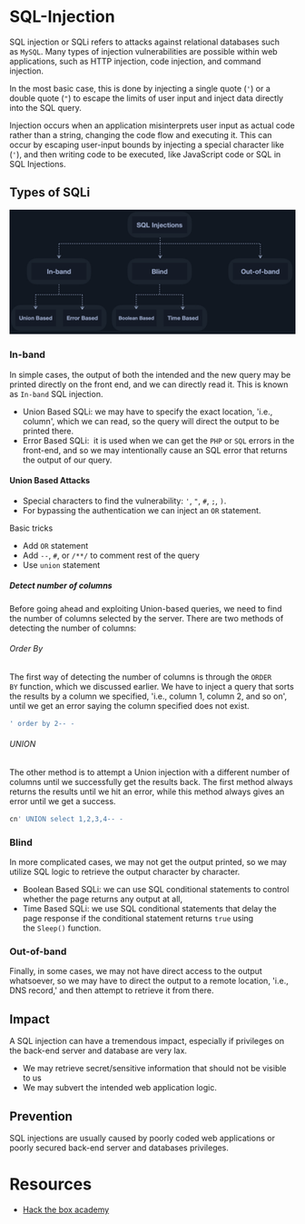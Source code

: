 # SQL-Injection

SQL injection or SQLi refers to attacks against relational databases such as `MySQL`. Many types of injection vulnerabilities are possible within web applications, such as HTTP injection, code injection, and command injection.

In the most basic case, this is done by injecting a single quote (`'`) or a double quote (`"`) to escape the limits of user input and inject data directly into the SQL query.

Injection occurs when an application misinterprets user input as actual code rather than a string, changing the code flow and executing it. This can occur by escaping user-input bounds by injecting a special character like (`'`), and then writing code to be executed, like JavaScript code or SQL in SQL Injections.

## Types of SQLi

![types](SQL-Injection/Pasted-image-20220422033025.png)

### In-band

In simple cases, the output of both the intended and the new query may be printed directly on the front end, and we can directly read it. This is known as `In-band` SQL injection.

- Union Based SQLi: we may have to specify the exact location, 'i.e., column', which we can read, so the query will direct the output to be printed there.
- Error Based SQLi:  it is used when we can get the `PHP` or `SQL` errors in the front-end, and so we may intentionally cause an SQL error that returns the output of our query.

#### Union Based Attacks

- Special characters to find the vulnerability: `'`, `"`, `#`, `;`, `)`.
- For bypassing the authentication we can inject an `OR` statement.

Basic tricks
- Add `OR` statement
- Add `--`, `#`, or `/**/` to comment rest of the query
- Use `union` statement

#####  Detect number of columns

Before going ahead and exploiting Union-based queries, we need to find the number of columns selected by the server. There are two methods of detecting the number of columns:

###### Order By

The first way of detecting the number of columns is through the `ORDER BY` function, which we discussed earlier. We have to inject a query that sorts the results by a column we specified, 'i.e., column 1, column 2, and so on', until we get an error saying the column specified does not exist.

```sql
' order by 2-- -
```

###### UNION

The other method is to attempt a Union injection with a different number of columns until we successfully get the results back. The first method always returns the results until we hit an error, while this method always gives an error until we get a success.

```sql
cn' UNION select 1,2,3,4-- -
```

### Blind

In more complicated cases, we may not get the output printed, so we may utilize SQL logic to retrieve the output character by character.

- Boolean Based SQLi: we can use SQL conditional statements to control whether the page returns any output at all,
- Time Based SQLi: we use SQL conditional statements that delay the page response if the conditional statement returns `true` using the `Sleep()` function.


### Out-of-band

Finally, in some cases, we may not have direct access to the output whatsoever, so we may have to direct the output to a remote location, 'i.e., DNS record,' and then attempt to retrieve it from there.

## Impact

A SQL injection can have a tremendous impact, especially if privileges on the back-end server and database are very lax.

- We may retrieve secret/sensitive information that should not be visible to us
- We may subvert the intended web application logic.

## Prevention

SQL injections are usually caused by poorly coded web applications or poorly secured back-end server and databases privileges.


# Resources

- [Hack the box academy](https://academy.hackthebox.com/)